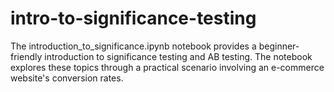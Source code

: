 # intro-to-significance-testing
The introduction_to_significance.ipynb notebook provides a beginner-friendly introduction to significance testing and AB testing. The notebook explores these topics through a practical scenario involving an e-commerce website's conversion rates.

